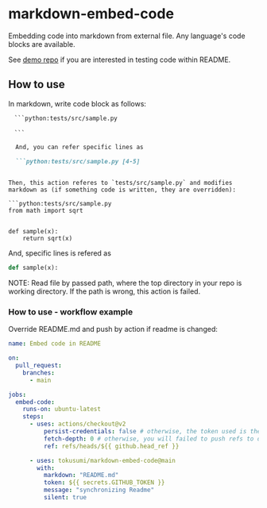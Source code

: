 # markdown-embed-code

Embedding code into markdown from external file.
Any language's code blocks are available.

See [demo repo](https://github.com/tokusumi/readme-code-testing) if you are interested in testing code within README.

## How to use

In markdown, write code block as follows:

```markdown
　```python:tests/src/sample.py
　
　```

  And, you can refer specific lines as

  ```python:tests/src/sample.py [4-5]

```
```

Then, this action referes to `tests/src/sample.py` and modifies markdown as (if something code is written, they are overridden):

```python:tests/src/sample.py
from math import sqrt


def sample(x):
    return sqrt(x)

```

And, specific lines is refered as

```python:tests/src/sample.py [4-5]
def sample(x):

```

NOTE: Read file by passed path, where the top directory in your repo is working directory. If the path is wrong, this action is failed.

### How to use - workflow example

Override README.md and push by action if readme is changed:

```yaml
name: Embed code in README

on:
  pull_request:
    branches:
      - main

jobs:
  embed-code:
    runs-on: ubuntu-latest
    steps:
      - uses: actions/checkout@v2
          persist-credentials: false # otherwise, the token used is the GITHUB_TOKEN, instead of your personal token
          fetch-depth: 0 # otherwise, you will failed to push refs to dest repo
          ref: refs/heads/${{ github.head_ref }}

      - uses: tokusumi/markdown-embed-code@main
        with:
          markdown: "README.md"
          token: ${{ secrets.GITHUB_TOKEN }}
          message: "synchronizing Readme"
          silent: true
```
